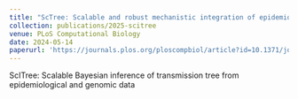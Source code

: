 ```yaml
---
title: "ScTree: Scalable and robust mechanistic integration of epidemiological and genomic data for transmission tree inference"
collection: publications/2025-scitree
venue: PLoS Computational Biology
date: 2024-05-14
paperurl: 'https://journals.plos.org/ploscompbiol/article?id=10.1371/journal.pcbi.1012657'
---
```


ScITree: Scalable Bayesian inference of transmission tree from epidemiological and genomic data
